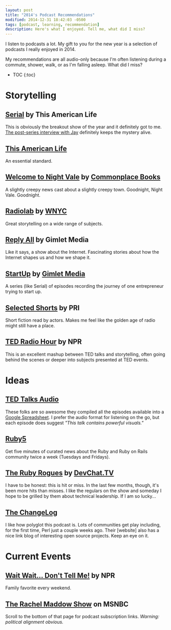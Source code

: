 ```yaml
---
layout: post
title: "2014's Podcast Recommendations"
modified: 2014-12-31 18:42:03 -0500
tags: [podcast, learning, recommendation]
description: Here's what I enjoyed. Tell me, what did I miss?
---
```


I listen to podcasts a lot. My gift to you for the new year is a selection of podcasts I really enjoyed in 2014.

My recommendations are all audio-only because I'm often listening during a commute, shower, walk, or as I'm falling asleep. What did I miss?

* TOC
{:toc}

# Storytelling

## [Serial](http://serialpodcast.org/) by This American Life

This is obviously the breakout show of the year and it definitely got to me. [The post-series interview with Jay](https://firstlook.org/theintercept/2014/12/29/exclusive-interview-jay-wilds-star-witness-adnan-syed-serial-case-pt-1/) definitely keeps the mystery alive.

## [This American Life](http://www.thisamericanlife.org/podcast)

An essential standard.

## [Welcome to Night Vale](http://podbay.fm/show/536258179) by [Commonplace Books](http://commonplacebooks.com/)

A slightly creepy news cast about a slightly creepy town. Goodnight, Night Vale. Goodnight.

## [Radiolab](http://www.radiolab.org/series/podcasts/) by [WNYC](http://www.wnyc.org/)

Great storytelling on a wide range of subjects.

## [Reply All](http://gimletmedia.com/show/reply-all/) by Gimlet Media

Like it says, a show about the Internet. Fascinating stories about how the Internet shapes us and how we shape it.

## [StartUp](http://gimletmedia.com/show/startup/) by [Gimlet Media](http://gimletmedia.com/)

A series (like Serial) of episodes recording the journey of one entrepreneur trying to start up.

## [Selected Shorts](http://www.selectedshorts.org/podcast/) by PRI

Short fiction read by actors. Makes me feel like the golden age of radio might still have a place.

## [TED Radio Hour](http://www.npr.org/rss/podcast/podcast_detail.php?siteId=151446218) by NPR

This is an excellent mashup between TED talks and storytelling, often going behind the scenes or deeper into subjects presented at TED events.

# Ideas

## [TED Talks Audio](https://itunes.apple.com/us/podcast/tedtalks-audio/id160904630)

These folks are so awesome they compiled all the episodes available into a [Google Spreadsheet](http://blog.ted.com/2010/06/17/audio_podcasts/). I prefer the audio format for listening on the go, but each episode does suggest _"This talk contains powerful visuals."_

## [Ruby5](http://ruby5.envylabs.com/)

Get five minutes of curated news about the Ruby and Ruby on Rails community twice a week (Tuesdays and Fridays).

## [The Ruby Rogues](http://devchat.tv/ruby-rogues) by [DevChat.TV](http://devchat.tv/)

I have to be honest: this is hit or miss. In the last few months, though, it's been more hits than misses. I like the regulars on the show and someday I hope to be grilled by them about technical leadership. If I am so lucky...

## [The ChangeLog](http://thechangelog.com/)

I like how polyglot this podcast is. Lots of communities get play including, for the first time, Perl just a couple weeks ago. Their [website] also has a nice link blog of interesting open source projects. Keep an eye on it.

# Current Events

## [Wait Wait... Don't Tell Me!](http://www.npr.org/rss/podcast/podcast_detail.php?siteId=344098540) by NPR

Family favorite every weekend.

## [The Rachel Maddow Show](http://www.nbcnews.com/id/8132577/t/get-podcasts-nbc-news-msnbc-tv-nbcnewscom/#.VKSL_4rF8v8) on MSNBC

Scroll to the bottom of that page for podcast subscription links. _Warning: political alignment obvious._

